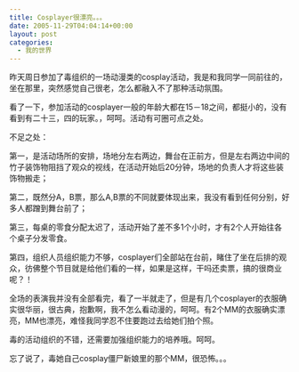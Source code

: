 ```yaml
---
title: Cosplayer很漂亮。。。
date: 2005-11-29T04:04:14+00:00
layout: post
categories:
  - 我的世界
---
```


昨天周日参加了毒组织的一场动漫类的cosplay活动，我是和我同学一同前往的，坐在那里，突然感觉自己很老，怎么都融入不了那种活动氛围。

看了一下，参加活动的cosplayer一般的年龄大都在15－18之间，都挺小的，没有看到有二十三，四的玩家。，呵呵。活动有可圈可点之处。

不足之处：

第一，是活动场所的安排，场地分左右两边，舞台在正前方，但是左右两边中间的竹子装饰物阻挡了观众的视线，在活动开始后20分钟，场地的负责人才将这些装饰物搬走；

第二，既然分A，B票，那么A,B票的不同就要体现出来，我没有看到任何分别，好多人都蹭到舞台前了；

第三，每桌的零食分配太迟了，活动开始了差不多1个小时，才有2个人开始往各个桌子分发零食。

第四，组织人员组织能力不够，cosplayer们全部站在台前，睹住了坐在后排的观众，彷佛整个节目就是给他们看的一样，如果是这样，干吗还卖票，搞的很商业呢？！

全场的表演我并没有全部看完，看了一半就走了，但是有几个cosplayer的衣服确实很华丽，很古典，抱歉啊，我不怎么看动漫的，呵呵。有2个MM的衣服确实漂亮，MM也漂亮，难怪我同学忍不住要跑过去给她们拍个照。

毒的活动组织的不错，还需要加强组织能力的培养哦。呵呵。

忘了说了，毒她自己cosplay僵尸新娘里的那个MM，很恐怖。。。
